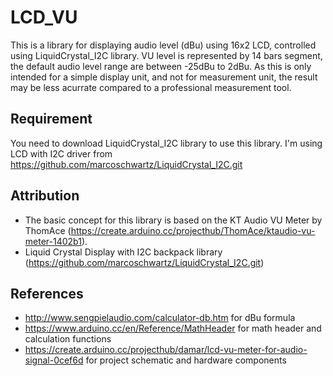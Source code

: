 # LCD_VU
This is a library for displaying audio level (dBu) using 16x2 LCD, controlled using LiquidCrystal_I2C library. VU level is represented by 14 bars segment, the default audio level range are between -25dBu to 2dBu. As this is only intended for a simple display unit, and not for measurement unit, the result may be less acurrate compared to a professional measurement tool.

## Requirement
You need to download LiquidCrystal_I2C library to use this library. I'm using LCD with I2C driver from https://github.com/marcoschwartz/LiquidCrystal_I2C.git

## Attribution
- The basic concept for this library is based on the KT Audio VU Meter by ThomAce (https://create.arduino.cc/projecthub/ThomAce/ktaudio-vu-meter-1402b1).
- Liquid Crystal Display with I2C backpack library (https://github.com/marcoschwartz/LiquidCrystal_I2C.git)

## References
- http://www.sengpielaudio.com/calculator-db.htm for dBu formula
- https://www.arduino.cc/en/Reference/MathHeader for math header and calculation functions
- https://create.arduino.cc/projecthub/damar/lcd-vu-meter-for-audio-signal-0cef6d for project schematic and hardware components
